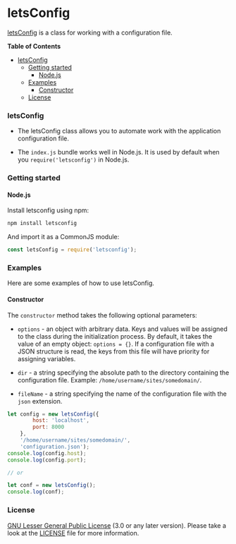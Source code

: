 # letsConfig
[letsConfig](https://jebance.github.io/letsconfig/) is a class for working with a configuration file.

**Table of Contents**

- [letsConfig](#letsconfig)
    - [Getting started](#getting-started)
        - [Node.js](#nodejs)
    - [Examples](#examples)
        - [Constructor](#constructor)
    - [License](#license)


### letsConfig

* The letsConfig class allows you to automate work with the application configuration file.

* The `index.js` bundle works well in Node.js. It is used by default when you `require('letsconfig')` in Node.js.


### Getting started

#### Node.js

Install letsconfig using npm:

```sh
npm install letsconfig
```

And import it as a CommonJS module:

```js
const letsConfig = require('letsconfig');
```



### Examples

Here are some examples of how to use letsConfig.

#### Constructor

The `constructor` method takes the following optional parameters:

* `options` - an object with arbitrary data. Keys and values ​​will be assigned to the class during the initialization process. By default, it takes the value of an empty object: `options = {}`. If a configuration file with a JSON structure is read, the keys from this file will have priority for assigning variables.

* `dir` - a string specifying the absolute path to the directory containing the configuration file. Example: `/home/username/sites/somedomain/`.

* `fileName` - a string specifying the name of the configuration file with the `json` extension.

```js
let config = new letsConfig({
		host: 'localhost',
		port: 8000
	},
	'/home/username/sites/somedomain/',
	'configuration.json');
console.log(config.host);
console.log(config.port);

// or

let conf = new letsConfig();
console.log(conf);
```


### License

[GNU Lesser General Public License](https://www.gnu.org/licenses/lgpl-3.0.en.html) (3.0 or any later version). Please take a look at the [LICENSE](LICENSE) file for more information.
